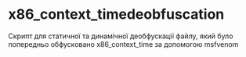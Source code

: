 # x86_context_timedeobfuscation
Скрипт для статичної та динамічної деобфускації файлу, який було попередньо обфусковано  x86_context_time за допомогою msfvenom 
